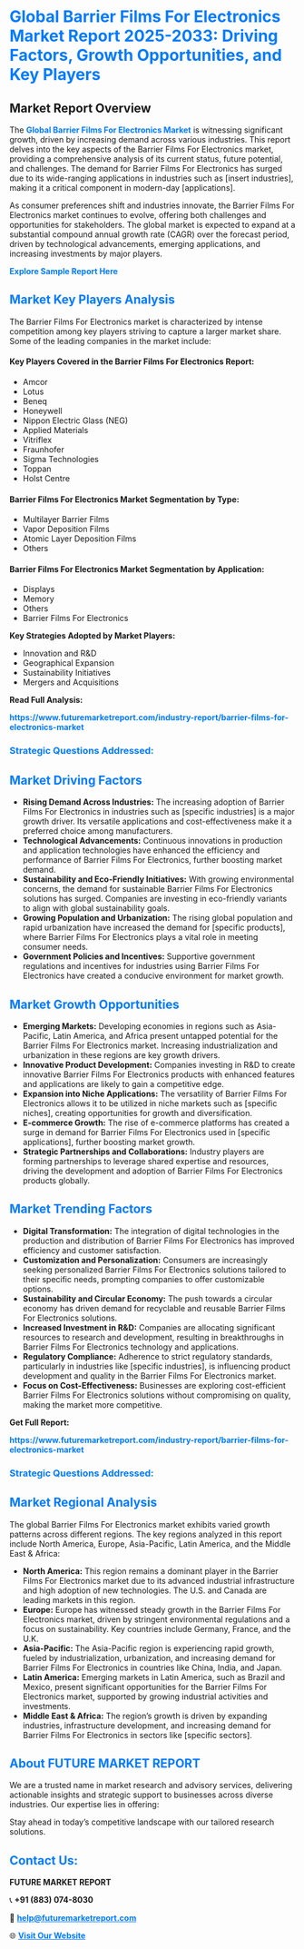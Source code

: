<h1 style="color: #007BFF;">Global Barrier Films For Electronics Market Report 2025-2033: Driving Factors, Growth Opportunities, and Key Players</h1>

<section id="overview">
<h2>Market Report Overview</h2>
<p>The <a href="https://www.futuremarketreport.com/industry-report/barrier-films-for-electronics-market" style="color: #007BFF; text-decoration: none;"><strong>Global Barrier Films For Electronics Market</strong></a> is witnessing significant growth, driven by increasing demand across various industries. This report delves into the key aspects of the Barrier Films For Electronics market, providing a comprehensive analysis of its current status, future potential, and challenges. The demand for Barrier Films For Electronics has surged due to its wide-ranging applications in industries such as [insert industries], making it a critical component in modern-day [applications].</p>
<p>As consumer preferences shift and industries innovate, the Barrier Films For Electronics market continues to evolve, offering both challenges and opportunities for stakeholders. The global market is expected to expand at a substantial compound annual growth rate (CAGR) over the forecast period, driven by technological advancements, emerging applications, and increasing investments by major players.</p>
</section>

<section id="overview">
<p><a href="https://www.futuremarketreport.com/request-sample/reportId=111253" style="color: #007BFF; text-decoration: none;"><strong>Explore Sample Report Here</strong></a></p>
</section>

<section id="key-players">
<h2 style="color: #007BFF;">Market Key Players Analysis</h2>
<p>The Barrier Films For Electronics market is characterized by intense competition among key players striving to capture a larger market share. Some of the leading companies in the market include:</p>
<h4>Key Players Covered in the Barrier Films For Electronics Report:</h4>
<ul><li>Amcor</li><li>Lotus</li><li>Beneq</li><li>Honeywell</li><li>Nippon Electric Glass (NEG)</li><li>Applied Materials</li><li>Vitriflex</li><li>Fraunhofer</li><li>Sigma Technologies</li><li>Toppan</li><li>Holst Centre</li></ul>
<h4>Barrier Films For Electronics Market Segmentation by Type:</h4>
<ul><li>Multilayer Barrier Films</li><li>Vapor Deposition Films</li><li>Atomic Layer Deposition Films</li><li>Others</li></ul>

<h4>Barrier Films For Electronics Market Segmentation by Application:</h4>
<ul><li>Displays</li><li>Memory</li><li>Others</li><li>Barrier Films For Electronics</li></ul>
<p><strong>Key Strategies Adopted by Market Players:</strong></p>
<ul>
<li>Innovation and R&D</li>
<li>Geographical Expansion</li>
<li>Sustainability Initiatives</li>
<li>Mergers and Acquisitions</li>
</ul>
</section>

<section>
<p><strong>Read Full Analysis: </strong></p><a href="https://www.futuremarketreport.com/industry-report/barrier-films-for-electronics-market" style="color: #007BFF; text-decoration: none;"><strong>https://www.futuremarketreport.com/industry-report/barrier-films-for-electronics-market</strong></a>
<h3 style="color: #007BFF;">Strategic Questions Addressed:</h3>
</section>

<section id="driving-factors">
<h2 style="color: #007BFF;">Market Driving Factors</h2>
<ul>
<li><strong>Rising Demand Across Industries:</strong> The increasing adoption of Barrier Films For Electronics in industries such as [specific industries] is a major growth driver. Its versatile applications and cost-effectiveness make it a preferred choice among manufacturers.</li>
<li><strong>Technological Advancements:</strong> Continuous innovations in production and application technologies have enhanced the efficiency and performance of Barrier Films For Electronics, further boosting market demand.</li>
<li><strong>Sustainability and Eco-Friendly Initiatives:</strong> With growing environmental concerns, the demand for sustainable Barrier Films For Electronics solutions has surged. Companies are investing in eco-friendly variants to align with global sustainability goals.</li>
<li><strong>Growing Population and Urbanization:</strong> The rising global population and rapid urbanization have increased the demand for [specific products], where Barrier Films For Electronics plays a vital role in meeting consumer needs.</li>
<li><strong>Government Policies and Incentives:</strong> Supportive government regulations and incentives for industries using Barrier Films For Electronics have created a conducive environment for market growth.</li>
</ul>
</section>

<section id="growth-opportunities">
<h2 style="color: #007BFF;">Market Growth Opportunities</h2>
<ul>
<li><strong>Emerging Markets:</strong> Developing economies in regions such as Asia-Pacific, Latin America, and Africa present untapped potential for the Barrier Films For Electronics market. Increasing industrialization and urbanization in these regions are key growth drivers.</li>
<li><strong>Innovative Product Development:</strong> Companies investing in R&D to create innovative Barrier Films For Electronics products with enhanced features and applications are likely to gain a competitive edge.</li>
<li><strong>Expansion into Niche Applications:</strong> The versatility of Barrier Films For Electronics allows it to be utilized in niche markets such as [specific niches], creating opportunities for growth and diversification.</li>
<li><strong>E-commerce Growth:</strong> The rise of e-commerce platforms has created a surge in demand for Barrier Films For Electronics used in [specific applications], further boosting market growth.</li>
<li><strong>Strategic Partnerships and Collaborations:</strong> Industry players are forming partnerships to leverage shared expertise and resources, driving the development and adoption of Barrier Films For Electronics products globally.</li>
</ul>
</section>

<section id="trending-factors">
<h2 style="color: #007BFF;">Market Trending Factors</h2>
<ul>
<li><strong>Digital Transformation:</strong> The integration of digital technologies in the production and distribution of Barrier Films For Electronics has improved efficiency and customer satisfaction.</li>
<li><strong>Customization and Personalization:</strong> Consumers are increasingly seeking personalized Barrier Films For Electronics solutions tailored to their specific needs, prompting companies to offer customizable options.</li>
<li><strong>Sustainability and Circular Economy:</strong> The push towards a circular economy has driven demand for recyclable and reusable Barrier Films For Electronics solutions.</li>
<li><strong>Increased Investment in R&D:</strong> Companies are allocating significant resources to research and development, resulting in breakthroughs in Barrier Films For Electronics technology and applications.</li>
<li><strong>Regulatory Compliance:</strong> Adherence to strict regulatory standards, particularly in industries like [specific industries], is influencing product development and quality in the Barrier Films For Electronics market.</li>
<li><strong>Focus on Cost-Effectiveness:</strong> Businesses are exploring cost-efficient Barrier Films For Electronics solutions without compromising on quality, making the market more competitive.</li>
</ul>
</section>

<section>
<p><strong>Get Full Report: </strong></p><a href="https://www.futuremarketreport.com/industry-report/barrier-films-for-electronics-market" style="color: #007BFF; text-decoration: none;"><strong>https://www.futuremarketreport.com/industry-report/barrier-films-for-electronics-market</strong></a>
<h3 style="color: #007BFF;">Strategic Questions Addressed:</h3>
</section>


<section id="regional-analysis">
<h2 style="color: #007BFF;">Market Regional Analysis</h2>
<p>The global Barrier Films For Electronics market exhibits varied growth patterns across different regions. The key regions analyzed in this report include North America, Europe, Asia-Pacific, Latin America, and the Middle East & Africa:</p>
<ul>
<li><strong>North America:</strong> This region remains a dominant player in the Barrier Films For Electronics market due to its advanced industrial infrastructure and high adoption of new technologies. The U.S. and Canada are leading markets in this region.</li>
<li><strong>Europe:</strong> Europe has witnessed steady growth in the Barrier Films For Electronics market, driven by stringent environmental regulations and a focus on sustainability. Key countries include Germany, France, and the U.K.</li>
<li><strong>Asia-Pacific:</strong> The Asia-Pacific region is experiencing rapid growth, fueled by industrialization, urbanization, and increasing demand for Barrier Films For Electronics in countries like China, India, and Japan.</li>
<li><strong>Latin America:</strong> Emerging markets in Latin America, such as Brazil and Mexico, present significant opportunities for the Barrier Films For Electronics market, supported by growing industrial activities and investments.</li>
<li><strong>Middle East & Africa:</strong> The region’s growth is driven by expanding industries, infrastructure development, and increasing demand for Barrier Films For Electronics in sectors like [specific sectors].</li>
</ul>
</section>

<footer>
<h2 style="color: #007BFF;">About FUTURE MARKET REPORT</h2>
<p>We are a trusted name in market research and advisory services, delivering actionable insights and strategic support to businesses across diverse industries. Our expertise lies in offering:</p>

<p>Stay ahead in today’s competitive landscape with our tailored research solutions.</p>

<h2 style="color: #007BFF;">Contact Us:</h2>
<p><strong>FUTURE MARKET REPORT</strong></p>
<p>📞 <strong>+91 (883) 074-8030</strong></p>
<p>📧 <strong><a href="mailto:help@futuremarketreport.com" style="color: #007BFF;">help@futuremarketreport.com</a></strong></p>
<p>🌐 <strong><a href="https://www.futuremarketreport.com/" style="color: #007BFF;">Visit Our Website</a></strong></p>
</footer>